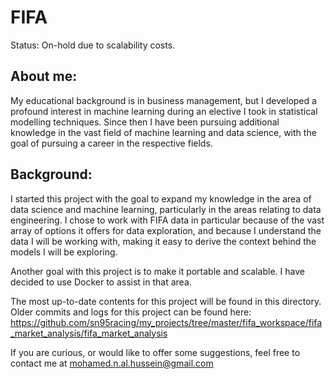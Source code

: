 # FIFA
Status: On-hold due to scalability costs. 

## About me: 

My educational background is in business management, but I developed a profound interest in machine learning during an elective I took in statistical modelling techniques. Since then I have been pursuing additional knowledge in the vast field of machine learning and data science, with the goal of pursuing a career in the respective fields.

## Background: 

I started this project with the goal to expand my knowledge in the area of data science and machine learning, particularly in the areas relating to data engineering.  I chose to work with FIFA data in particular because of the vast array of options it offers for data exploration, and because I understand the data I will be working with, making it easy to derive the context behind the models I will be exploring.

Another goal with this project is to make it portable and scalable. I have decided to use Docker to assist in that area. 

The most up-to-date contents for this project will be found in this directory. Older commits and logs for this project can be found here: https://github.com/sn95racing/my_projects/tree/master/fifa_workspace/fifa_market_analysis/fifa_market_analysis

If you are curious, or would like to offer some suggestions, feel free to contact me at mohamed.n.al.hussein@gmail.com
